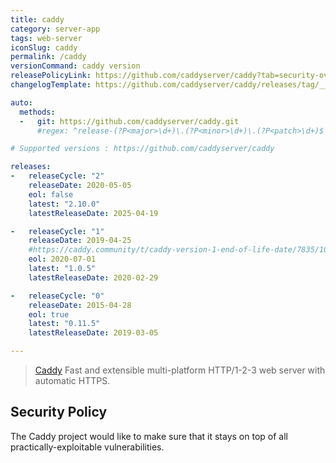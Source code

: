 ```yaml
---
title: caddy
category: server-app
tags: web-server
iconSlug: caddy
permalink: /caddy
versionCommand: caddy version
releasePolicyLink: https://github.com/caddyserver/caddy?tab=security-ov-file
changelogTemplate: https://github.com/caddyserver/caddy/releases/tag/__LATEST__

auto:
  methods:
  -   git: https://github.com/caddyserver/caddy.git
      #regex: ^release-(?P<major>\d+)\.(?P<minor>\d+)\.(?P<patch>\d+)$

# Supported versions : https://github.com/caddyserver/caddy

releases:
-   releaseCycle: "2"
    releaseDate: 2020-05-05
    eol: false
    latest: "2.10.0"
    latestReleaseDate: 2025-04-19

-   releaseCycle: "1"
    releaseDate: 2019-04-25
    #https://caddy.community/t/caddy-version-1-end-of-life-date/7835/10
    eol: 2020-07-01 
    latest: "1.0.5"
    latestReleaseDate: 2020-02-29

-   releaseCycle: "0"
    releaseDate: 2015-04-28
    eol: true
    latest: "0.11.5"
    latestReleaseDate: 2019-03-05  

---
```


> [Caddy](https://caddyserver.com/) Fast and extensible multi-platform HTTP/1-2-3 web server with automatic HTTPS.

## Security Policy

The Caddy project would like to make sure that it stays on top of all practically-exploitable vulnerabilities.
